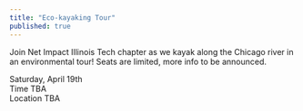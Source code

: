 ```yaml
---
title: "Eco-kayaking Tour"
published: true
---
```


Join Net Impact Illinois Tech chapter as we kayak along the Chicago river in an environmental tour! Seats are limited, more info to be announced.

Saturday, April 19th<br />
Time TBA<br />
Location TBA
